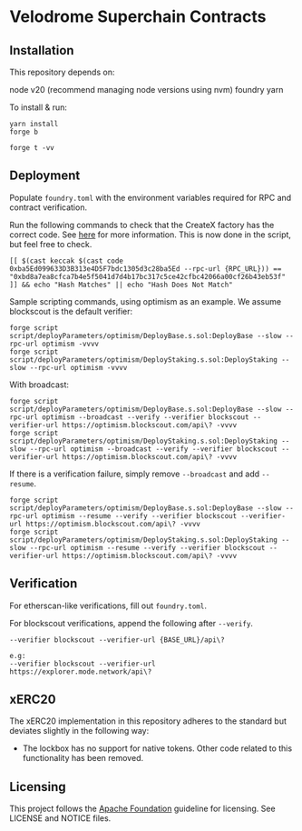 # Velodrome Superchain Contracts

## Installation

This repository depends on:

node v20 (recommend managing node versions using nvm)
foundry
yarn

To install & run:

```
yarn install
forge b

forge t -vv
```

## Deployment

Populate `foundry.toml` with the environment variables required for RPC and contract verification.

Run the following commands to check that the CreateX factory has the correct code. See [here](https://github.com/pcaversaccio/createx/blob/43adf407f1313c5975c7db106092c3b636323ef6/README.md?plain=1#L844) for more information. This is now done in the script, but feel free to check.

```
[[ $(cast keccak $(cast code 0xba5Ed099633D3B313e4D5F7bdc1305d3c28ba5Ed --rpc-url {RPC_URL})) == "0xbd8a7ea8cfca7b4e5f5041d7d4b17bc317c5ce42cfbc42066a00cf26b43eb53f" ]] && echo "Hash Matches" || echo "Hash Does Not Match"
```

Sample scripting commands, using optimism as an example. We assume blockscout is the default verifier:

```
forge script script/deployParameters/optimism/DeployBase.s.sol:DeployBase --slow --rpc-url optimism -vvvv
forge script script/deployParameters/optimism/DeployStaking.s.sol:DeployStaking --slow --rpc-url optimism -vvvv
```

With broadcast:

```
forge script script/deployParameters/optimism/DeployBase.s.sol:DeployBase --slow --rpc-url optimism --broadcast --verify --verifier blockscout --verifier-url https://optimism.blockscout.com/api\? -vvvv
forge script script/deployParameters/optimism/DeployStaking.s.sol:DeployStaking --slow --rpc-url optimism --broadcast --verify --verifier blockscout --verifier-url https://optimism.blockscout.com/api\? -vvvv
```

If there is a verification failure, simply remove `--broadcast` and add `--resume`.

```
forge script script/deployParameters/optimism/DeployBase.s.sol:DeployBase --slow --rpc-url optimism --resume --verify --verifier blockscout --verifier-url https://optimism.blockscout.com/api\? -vvvv
forge script script/deployParameters/optimism/DeployStaking.s.sol:DeployStaking --slow --rpc-url optimism --resume --verify --verifier blockscout --verifier-url https://optimism.blockscout.com/api\? -vvvv
```

## Verification

For etherscan-like verifications, fill out `foundry.toml`.

For blockscout verifications, append the following after `--verify`.

```
--verifier blockscout --verifier-url {BASE_URL}/api\?

e.g: 
--verifier blockscout --verifier-url https://explorer.mode.network/api\?
```

## xERC20

The xERC20 implementation in this repository adheres to the standard but deviates slightly in the following way:
- The lockbox has no support for native tokens. Other code related to this functionality has been removed.

## Licensing

This project follows the [Apache Foundation](https://infra.apache.org/licensing-howto.html)
guideline for licensing. See LICENSE and NOTICE files.
